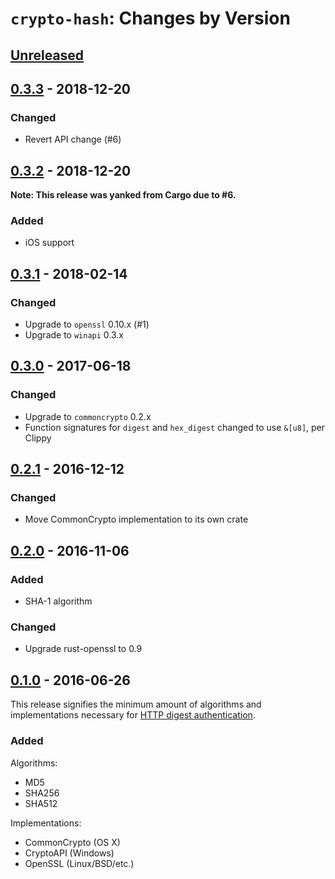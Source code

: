# `crypto-hash`: Changes by Version

## [Unreleased](https://github.com/malept/crypto-hash/compare/v0.3.3...master)

## [0.3.3] - 2018-12-20

[0.3.3]: https://github.com/malept/crypto-hash/compare/v0.3.2...v0.3.3

### Changed

* Revert API change (#6)

## [0.3.2] - 2018-12-20

[0.3.2]: https://github.com/malept/crypto-hash/compare/v0.3.1...v0.3.2

**Note: This release was yanked from Cargo due to #6.**

### Added

* iOS support

## [0.3.1] - 2018-02-14

[0.3.1]: https://github.com/malept/crypto-hash/compare/v0.3.0...v0.3.1

### Changed

* Upgrade to `openssl` 0.10.x (#1)
* Upgrade to `winapi` 0.3.x

## [0.3.0] - 2017-06-18

[0.3.0]: https://github.com/malept/crypto-hash/compare/v0.2.1...v0.3.0

### Changed

* Upgrade to `commoncrypto` 0.2.x
* Function signatures for `digest` and `hex_digest` changed to use `&[u8]`, per Clippy

## [0.2.1] - 2016-12-12

[0.2.1]: https://github.com/malept/crypto-hash/compare/v0.2.0...v0.2.1

### Changed

* Move CommonCrypto implementation to its own crate

## [0.2.0] - 2016-11-06

[0.2.0]: https://github.com/malept/crypto-hash/compare/v0.1.0...v0.2.0

### Added

* SHA-1 algorithm

### Changed

* Upgrade rust-openssl to 0.9

## [0.1.0] - 2016-06-26

[0.1.0]: https://github.com/malept/crypto-hash/releases/tag/v0.1.0

This release signifies the minimum amount of algorithms and implementations necessary for
[HTTP digest authentication](https://tools.ietf.org/html/rfc7616).

### Added

Algorithms:

* MD5
* SHA256
* SHA512

Implementations:

* CommonCrypto (OS X)
* CryptoAPI (Windows)
* OpenSSL (Linux/BSD/etc.)
